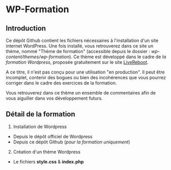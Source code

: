 # WP-Formation

## Introduction

Ce dépôt Github contient les fichiers nécessaires à l'installation d'un site internet WordPress.
Une fois installé, vous retrouverez dans ce site un thème, nommé "Thème de formation" (accessible depuis le dossier : *wp-content/themes/wp-formation*).
Ce thème est développé dans le cadre de *la formation Wordpress*, proposée gratuitement sur le site [LiveReboot](https://www.livereboot.fr/). 

A ce titre, il n'est pas conçu pour une utilisation "en production".
Il peut être incomplet, contenir des bogues ou bien des incohérences que vous pourrez corriger dans le cadre des exercices de la formation.

Vous retrouverez dans ce thème un ensemble de commentaires afin de vous aiguiller dans vos développement futurs.

## Détail de la formation

1. Installation de Wordpress
  * Depuis le dépôt officiel de Wordpress
  * Depuis ce dépôt Github (_pour la formation uniquement_)
2. Création d'un thème Wordpress
  * Le fichiers **style.css** & **index.php** 
